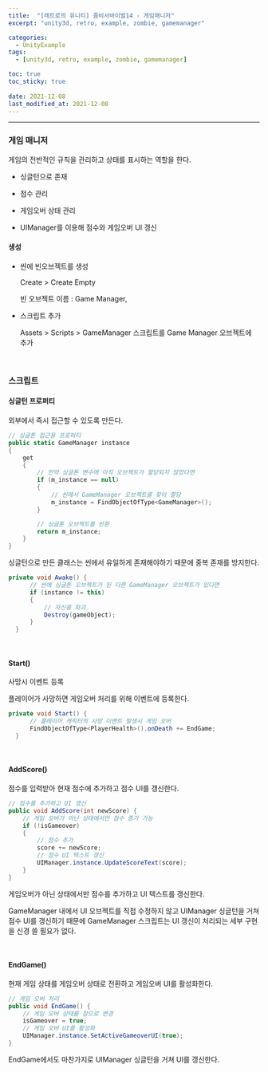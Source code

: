 ```yaml
---
title:  "[레트로의 유니티] 좀비서바이벌14 - 게임매니저"
excerpt: "unity3d, retro, example, zombie, gamemanager"

categories:
  - UnityExample
tags:
  - [unity3d, retro, example, zombie, gamemanager]

toc: true
toc_sticky: true
 
date: 2021-12-08 
last_modified_at: 2021-12-08
---  
```


***  

### 게임 매니저

게임의 전반적인 규칙을 관리하고 상태를 표시하는 역할을 한다. 

* 싱글턴으로 존재

* 점수 관리

* 게임오버 상태 관리

* UIManager를 이용해 점수와 게임오버 UI 갱신

#### 생성  

* 씬에 빈오브젝트를 생성

  Create > Create Empty  

  빈 오브젝트 이름 : Game Manager,

* 스크립트 추가

  Assets > Scripts > GameManager 스크립트를 Game Manager 오브젝트에 추가

<br>

### 스크립트

#### 싱글턴 프로퍼티  

외부에서 즉시 접근할 수 있도록 만든다.  

```cs
// 싱글톤 접근용 프로퍼티
public static GameManager instance
{
    get
    {
        // 만약 싱글톤 변수에 아직 오브젝트가 할당되지 않았다면
        if (m_instance == null)
        {
            // 씬에서 GameManager 오브젝트를 찾아 할당
            m_instance = FindObjectOfType<GameManager>();
        }

        // 싱글톤 오브젝트를 반환
        return m_instance;
    }
}
```
싱글턴으로 만든 클래스는 씬에서 유일하게 존재해야하기 때문에 중복 존재를 방지한다.  

```cs
private void Awake() {
      // 씬에 싱글톤 오브젝트가 된 다른 GameManager 오브젝트가 있다면
      if (instance != this)
      {
          // 자신을 파괴
          Destroy(gameObject);
      }
  }
```

<br>

#### Start()

사망시 이벤트 등록

플레이어가 사망하면 게임오버 처리를 위해 이벤트에 등록한다.  

```cs
private void Start() {
      // 플레이어 캐릭터의 사망 이벤트 발생시 게임 오버
      FindObjectOfType<PlayerHealth>().onDeath += EndGame;
  }
```

<br>

#### AddScore()

점수를 입력받아 현재 점수에 추가하고 점수 UI를 갱신한다.  

```cs
// 점수를 추가하고 UI 갱신
public void AddScore(int newScore) {
    // 게임 오버가 아닌 상태에서만 점수 증가 가능
    if (!isGameover)
    {
        // 점수 추가
        score += newScore;
        // 점수 UI 텍스트 갱신
        UIManager.instance.UpdateScoreText(score);
    }
}
```

게임오버가 아닌 상태에서만 점수를 추가하고 UI 텍스트를 갱신한다. 

GameManager 내에서 UI 오브젝트를 직접 수정하지 않고 UIManager 싱글턴을 거쳐 점수 UI를 갱신하기 때문에 GameManager 스크립트는 UI 갱신이 처리되는 세부 구현을 신경 쓸 필요가 없다.  

<br>

#### EndGame()  

현재 게임 상태를 게임오버 상태로 전환하고 게임오버 UI를 활성화한다.  

```cs
// 게임 오버 처리
public void EndGame() {
    // 게임 오버 상태를 참으로 변경
    isGameover = true;
    // 게임 오버 UI를 활성화
    UIManager.instance.SetActiveGameoverUI(true);
}
```

EndGame에서도 마찬가지로 UIManager 싱글턴을 거쳐 UI를 갱신한다.